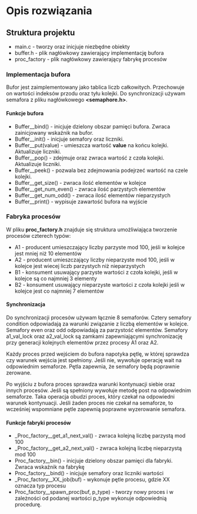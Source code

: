 # Opis rozwiązania
## Struktura projektu
* main.c - tworzy oraz inicjuje niezbędne obiekty
* buffer.h - plik nagłówkowy zawierający implementację bufora
* proc_factory - plik nagłówkowy zawierający fabrykę procesów

### Implementacja bufora
Bufor jest zaimplementowany jako tablica liczb całkowitych. Przechowuje on wartości indeksów przodu oraz tyłu kolejki.
Do synchronizacji używam semafora z pliku nagłówkowego **<semaphore.h>**.

#### Funkcje bufora
* Buffer__bind() - inicjuje dzielony obszar pamięci bufora. Zwraca zainicjowany wskaźnik na bufor.
* Buffer__init() - inicjuje semafory oraz liczniki.
* Buffer__put(value) - umieszcza wartość **value** na końcu kolejki. Aktualizuje liczniki.
* Buffer__pop() - zdejmuje oraz zwraca wartość z czoła kolejki. Aktualizuje liczniki.
* Buffer__peek() - pozwala bez zdejmowania podejrzeć wartość na czele kolejki. 
* Buffer__get_size() - zwraca ilość elementów w kolejce
* Buffer__get_num_even() - zwraca ilość parzystych elementów
* Buffer__get_num_odd() - zwraca ilość elementów nieparzystych
* Buffer__print() - wypisuje zawartość bufora na wyjście

### Fabryka procesów
W pliku **proc_factory.h** znajduje się struktura umożliwiająca tworzenie procesów czterech typów:
* A1 - producent umieszczający liczby parzyste mod 100, jeśli w kolejce jest mniej niż 10 elementów
* A2 - producent umieszczający liczby nieparzyste mod 100, jeśli w kolejce jest wiecej liczb parzystych niż nieparzystych
* B1 - konsument usuwający parzyste wartości z czoła kolejki, jeśli w kolejce są co najmniej 3 elementy
* B2 - konsument usuwający nieparzyste wartości z czoła kolejki jeśli w kolejce 
jest co najmniej 7 elementów

#### Synchronizacja
Do synchronizacji procesów używam łącznie 8 semaforów.
Cztery semafory condition odpowiadają za warunki związanie z liczbą elementów w kolejce.
Semafory even oraz odd odpowiadają za parzystość elementów.
Semafory a1_val_lock oraz a2_val_lock są zamkami zapewniającymi synchronizację przy generacji kolejnych elementów przez procesy A1 oraz A2.

Każdy proces przed wejściem do bufora napotyka pętlę, w której sprawdza czy warunek wejścia jest spełniony. Jeśli nie, wywołuje operację wait na odpowiednim semaforze. Pętla zapewnia, że semafory będą poprawnie zerowane.

Po wyjściu z bufora proces sprawdza warunki kontynuacji siebie oraz innych procesów. Jeśli są spełniony wywołuje metodę post na odpowiednim semaforze. Taka operacja obudzi proces, który czekał na odpowiedni warunek kontynuacji. Jeśli żaden proces nie czekał na semaforze, to wcześniej wspomniane pętle zapewnią poprawne wyzerowanie semafora.

#### Funkcje fabryki procesów
* _Proc_factory__get_a1_next_val() - zwraca kolejną liczbę parzystą mod 100
* _Proc_factory__get_a2_next_val() - zwraca kolejną liczbę nieparzystą mod 100
* Proc_factory__bin() - inicjuje dzielony obszar pamięci dla fabryki. Zwraca wskaźnik na fabrykę
* Proc_factory__bind() - inicjuje semafory oraz liczniki wartości
* _Proc_factory__XX_job(buf) - wykonuje pętle procesu, gdzie XX oznacza typ procesu
* Proc_factory__spawn_proc(buf, p_type) - tworzy nowy proces i w zależności od podanej wartości p_type wykonuje odpowiednią procedurę.